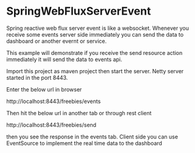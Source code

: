 # SpringWebFluxServerEvent

Spring reactive web flux server event is like a websocket. Whenever you receive some events server side immediately you can send the data to dashboard or another evernt or service. 

This example will demonstrate if you receive the send resource action immediately it will send the data to events api.

Import this project as maven project then start the server. Netty server started in the port 8443.

Enter the below url in browser

http://localhost:8443/freebies/events

Then hit the below url in another tab or through rest client

http://localhost:8443/freebies/send

then you see the response in the events tab. Client side you can use EventSource to implement the real time data to the dashboard

